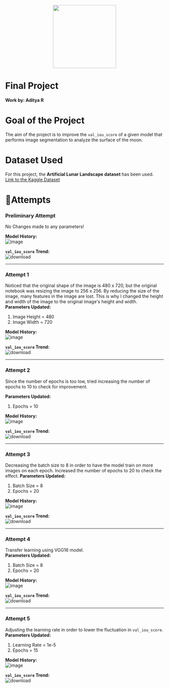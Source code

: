 <p align="center">
<img src="https://discordhome.com/user_upload/backgrounds/7864background.jpg" style="height:200px">
</p>

# Final Project
#### Work by: Aditya R


# Goal of the Project
<!-- <p align="center" >
  <img src="https://media.giphy.com/media/1lFP84yOvlEtLCbFCX/giphy.gif" style="height:100px">
 </p> -->
The aim of the project is to improve the `val_iou_score` of a given model that performs image segmentation to analyze the surface of the moon.  


# Dataset Used
For this project, the **Artificial Lunar Landscape dataset** has been used.  
<a href="https://www.kaggle.com/datasets/romainpessia/artificial-lunar-rocky-landscape-dataset"> Link to the Kaggle Dataset </a>





# 🤞Attempts

### Preliminary Attempt
No Changes made to any parameters!

**Model History:**  
![image](https://user-images.githubusercontent.com/59119736/202579375-6731545b-9880-4db2-aaff-e0dd9f6f500d.png)


**`val_iou_score` Trend:**  
![download](https://user-images.githubusercontent.com/59119736/202579311-c0c02667-6ede-4de7-890d-4ed00aa0fd5f.png)

---


### Attempt 1
Noticed that the original shape of the image is 480 x 720, but the original notebook was resizing the image to 256 x 256. By reducing the size of the image, many features in the image are lost. This is why I changed the height and width of the image to the original image's height and width.  
**Parameters Updated:**  
1. Image Height = 480
2. Image Width = 720  

**Model History:**  
![image](https://user-images.githubusercontent.com/59119736/202582117-7b8d27c7-7180-421f-b5e4-66e204ec2596.png)

**`val_iou_score` Trend:**  
![download](https://user-images.githubusercontent.com/59119736/202582976-a89a60c6-5c1e-4087-9c9a-953ccb265f03.png)

---

### Attempt 2
Since the number of epochs is too low, tried increasing the number of epochs to 10 to check for improvement.

**Parameters Updated:**  
1. Epochs = 10

**Model History:**  
![image](https://user-images.githubusercontent.com/59119736/202806467-7d26d6b9-99de-44f4-a34c-513b7b438990.png)


**`val_iou_score` Trend:**  
![download](https://user-images.githubusercontent.com/59119736/202806498-81efd489-dacc-4044-ac82-c9a1af9cde4b.png)



---
### Attempt 3
Decreasing the batch size to 8 in order to have the model train on more images on each epoch. Increased the number of epochs to 20 to check the effect.
**Parameters Updated:**  
1. Batch Size = 8
2. Epochs = 20

**Model History:**  
![image](https://user-images.githubusercontent.com/59119736/202818322-dadd380c-a62d-43ca-80cf-7cd67cea221e.png)

**`val_iou_score` Trend:**  
![download](https://user-images.githubusercontent.com/59119736/202818411-e8eefee8-65fe-44d7-9150-f16a7d118a64.png)


---
### Attempt 4
Transfer learning using VGG16 model.  
**Parameters Updated:**  
1. Batch Size = 8
2. Epochs = 20

**Model History:**  
![image](https://user-images.githubusercontent.com/59119736/202832763-1716f780-1faa-4fa3-b65c-3b9b4fd3f4ed.png)

**`val_iou_score` Trend:**  
![download](https://user-images.githubusercontent.com/59119736/202832798-193edb5d-8117-48ff-a437-c59067db2a7d.png)


---
### Attempt 5
Adjusting the learning rate in order to lower the fluctuation in `val_iou_score`.  
**Parameters Updated:**  
1. Learning Rate = 1e-5
2. Epochs = 15

**Model History:**  
![image](https://user-images.githubusercontent.com/59119736/202832763-1716f780-1faa-4fa3-b65c-3b9b4fd3f4ed.png)

**`val_iou_score` Trend:**  
![download](https://user-images.githubusercontent.com/59119736/202832798-193edb5d-8117-48ff-a437-c59067db2a7d.png)



